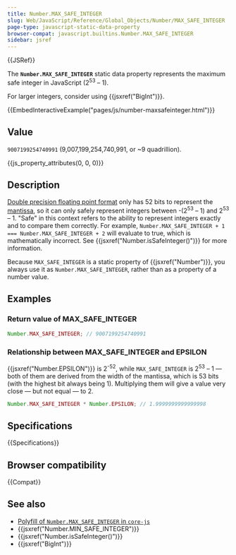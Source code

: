 ```yaml
---
title: Number.MAX_SAFE_INTEGER
slug: Web/JavaScript/Reference/Global_Objects/Number/MAX_SAFE_INTEGER
page-type: javascript-static-data-property
browser-compat: javascript.builtins.Number.MAX_SAFE_INTEGER
sidebar: jsref
---
```


{{JSRef}}

The **`Number.MAX_SAFE_INTEGER`** static data property represents the maximum safe integer in JavaScript (2<sup>53</sup> – 1).

For larger integers, consider using {{jsxref("BigInt")}}.

{{EmbedInteractiveExample("pages/js/number-maxsafeinteger.html")}}

## Value

`9007199254740991` (9,007,199,254,740,991, or \~9 quadrillion).

{{js_property_attributes(0, 0, 0)}}

## Description

[Double precision floating point format](https://en.wikipedia.org/wiki/Double_precision_floating-point_format) only has 52 bits to represent the [mantissa](/en-US/docs/Web/JavaScript/Reference/Global_Objects/Number#number_encoding), so it can only safely represent integers between -(2<sup>53</sup> – 1) and 2<sup>53</sup> – 1. "Safe" in this context refers to the ability to represent integers exactly and to compare them correctly. For example, `Number.MAX_SAFE_INTEGER + 1 === Number.MAX_SAFE_INTEGER + 2` will evaluate to true, which is mathematically incorrect. See {{jsxref("Number.isSafeInteger()")}} for more information.

Because `MAX_SAFE_INTEGER` is a static property of {{jsxref("Number")}}, you always use it as `Number.MAX_SAFE_INTEGER`, rather than as a property of a number value.

## Examples

### Return value of MAX_SAFE_INTEGER

```js
Number.MAX_SAFE_INTEGER; // 9007199254740991
```

### Relationship between MAX_SAFE_INTEGER and EPSILON

{{jsxref("Number.EPSILON")}} is 2<sup>-52</sup>, while `MAX_SAFE_INTEGER` is 2<sup>53</sup> – 1 — both of them are derived from the width of the mantissa, which is 53 bits (with the highest bit always being 1). Multiplying them will give a value very close — but not equal — to 2.

```js
Number.MAX_SAFE_INTEGER * Number.EPSILON; // 1.9999999999999998
```

## Specifications

{{Specifications}}

## Browser compatibility

{{Compat}}

## See also

- [Polyfill of `Number.MAX_SAFE_INTEGER` in `core-js`](https://github.com/zloirock/core-js#ecmascript-number)
- {{jsxref("Number.MIN_SAFE_INTEGER")}}
- {{jsxref("Number.isSafeInteger()")}}
- {{jsxref("BigInt")}}
